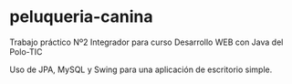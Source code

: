 # peluqueria-canina
Trabajo práctico Nº2 Integrador para curso Desarrollo WEB con Java del Polo-TIC

Uso de JPA, MySQL y Swing para una aplicación de escritorio simple.
